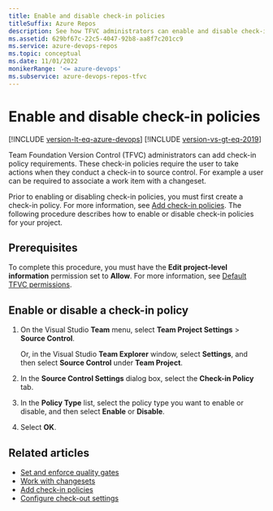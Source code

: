 ```yaml
---
title: Enable and disable check-in policies
titleSuffix: Azure Repos
description: See how TFVC administrators can enable and disable check-in policies in Team Foundation Version Control (TFVC).
ms.assetid: 629bf67c-22c5-4047-92b8-aa8f7c201cc9
ms.service: azure-devops-repos
ms.topic: conceptual
ms.date: 11/01/2022
monikerRange: '<= azure-devops'
ms.subservice: azure-devops-repos-tfvc
---
```



# Enable and disable check-in policies

[!INCLUDE [version-lt-eq-azure-devops](../../includes/version-lt-eq-azure-devops.md)]
[!INCLUDE [version-vs-gt-eq-2019](../../includes/version-vs-gt-eq-2019.md)]

Team Foundation Version Control (TFVC) administrators can add check-in policy requirements. These check-in policies require the user to take actions when they conduct a check-in to source control. For example a user can be required to associate a work item with a changeset. 

Prior to enabling or disabling check-in policies, you must first create a check-in policy. For more information, see [Add check-in policies](add-check-policies.md). The following procedure describes how to enable or disable check-in policies for your project.

## Prerequisites

To complete this procedure, you must have the **Edit project-level information** permission set to **Allow**. For more information, see [Default TFVC permissions](../../organizations/security/default-tfvc-permissions.md).


## Enable or disable a check-in policy

1. On the Visual Studio **Team** menu, select **Team Project Settings** > **Source Control**.

   Or, in the Visual Studio **Team Explorer** window, select **Settings**, and then select **Source Control** under **Team Project**.

1. In the **Source Control Settings** dialog box, select the **Check-in Policy** tab.

1. In the **Policy Type** list, select the policy type you want to enable or disable, and then select **Enable** or **Disable**.

1. Select **OK**.

## Related articles

- [Set and enforce quality gates](set-enforce-quality-gates.md)
- [Work with changesets](find-view-changesets.md)
- [Add check-in policies](add-check-policies.md)
- [Configure check-out settings](configure-check-out-settings.md)